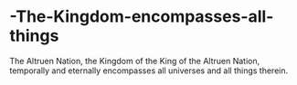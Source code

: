 # -The-Kingdom-encompasses-all-things
The Altruen Nation, the Kingdom of the King of the Altruen Nation, temporally and eternally encompasses all universes and all things therein.
